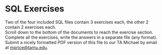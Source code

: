 # SQL Exercises

Two of the four included SQL files contain 3 exercises each, the other 2 contain 2 exercises each. <br/>
Scroll down to the bottom of the documents to reach the exercise section. <br/>
Complete all the exercises, write the answers in a separate file (any format). <br/>
Submit a nicely formatted PDF version of this file to our TA Michael by email at 
[mprice\@tamu.edu](mprice@tamu.edu).
